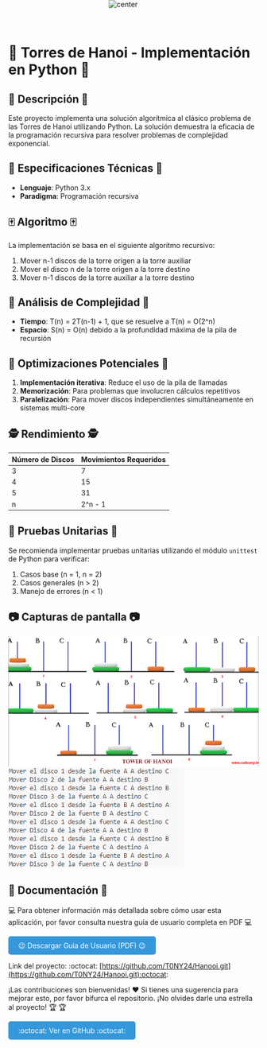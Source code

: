 
# 🏰 Torres de Hanoi - Implementación en Python 🏰 

<img alt="center" src="https://user-images.githubusercontent.com/74038190/212257472-08e52665-c503-4bd9-aa20-f5a4dae769b5.gif" width="100" style="display: flex; margin: auto; position: absolute; top: 0; left: 0; bottom: 0; right: 0;">

## :newspaper: Descripción :newspaper:

Este proyecto implementa una solución algorítmica al clásico problema de las Torres de Hanoi utilizando Python. La solución demuestra la eficacia de la programación recursiva para resolver problemas de complejidad exponencial.

## :japanese_castle: Especificaciones Técnicas :japanese_castle:

- **Lenguaje**: Python 3.x
- **Paradigma**: Programación recursiva


## :mahjong: Algoritmo :mahjong:

La implementación se basa en el siguiente algoritmo recursivo:

1. Mover n-1 discos de la torre origen a la torre auxiliar
2. Mover el disco n de la torre origen a la torre destino
3. Mover n-1 discos de la torre auxiliar a la torre destino

## :mount_fuji: Análisis de Complejidad :mount_fuji:
 
- **Tiempo**: T(n) = 2T(n-1) + 1, que se resuelve a T(n) = O(2^n)
- **Espacio**: S(n) = O(n) debido a la profundidad máxima de la pila de recursión

## 🚀 Optimizaciones Potenciales 🚀

1. **Implementación iterativa**: Reduce el uso de la pila de llamadas
2. **Memorización**: Para problemas que involucren cálculos repetitivos
3. **Paralelización**: Para mover discos independientes simultáneamente en sistemas multi-core

## :detective: Rendimiento :detective:

| Número de Discos | Movimientos Requeridos |
|-------------------|------------------------|
| 3                 | 7                      |
| 4                 | 15                     |
| 5                 | 31                     |
| n                 | 2^n - 1                |

## :kimono: Pruebas Unitarias :kimono:

Se recomienda implementar pruebas unitarias utilizando el módulo `unittest` de Python para verificar:

1. Casos base (n = 1, n = 2)
2. Casos generales (n > 2)
3. Manejo de errores (n < 1)

## :camera: Capturas de pantalla :camera:

<img src="img/Torre2.png" alt="Captura de pantalla 1" style="max-width: 100%;">
<img src="img/Torre1.png" alt="Captura de pantalla 1" style="max-width: 100%;">

## :confetti_ball: Documentación :confetti_ball:

:computer: Para obtener información más detallada sobre cómo usar esta aplicación, por favor consulta nuestra guía de usuario completa en PDF :computer:

<a href="img/Hannoi.pdf" class="button" style="display: inline-block; padding: 10px 20px; background-color: #3498db; color: white; text-decoration: none; border-radius: 5px; transition: background-color 0.3s;"> :wink: Descargar Guía de Usuario (PDF) :wink: </a>

Link del proyecto: :octocat: [https://github.com/T0NY24/Hanooi.git](https://github.com/T0NY24/Hanooi.git):octocat:


¡Las contribuciones son bienvenidas! :hearts: Si tienes una sugerencia para mejorar esto, por favor bifurca el repositorio. ¡No olvides darle una estrella al proyecto! :trophy: :trophy:

<a href="https://github.com/T0NY24/Hanooi.git" class="button" style="display: inline-block; padding: 10px 20px; background-color: #3498db; color: white; text-decoration: none; border-radius: 5px; transition: background-color 0.3s;">:octocat: Ver en GitHub :octocat: </a>
